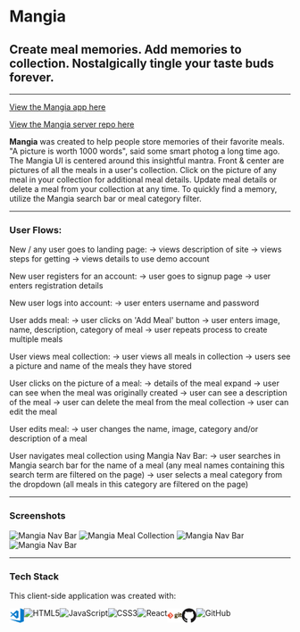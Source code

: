 # Mangia

## Create meal memories. Add memories to collection. Nostalgically tingle your taste buds forever.

---

[View the Mangia app here](https://mangia-client.vercel.app/meals)

[View the Mangia server repo here](https://github.com/sean21johnson/mangia-server)

**Mangia** was created to help people store memories of their favorite meals. "A picture is worth 1000 words", said some smart photog a long time ago. The Mangia UI is centered around this insightful mantra. Front & center are pictures of all the meals in a user's collection. Click on the picture of any meal in your collection for additional meal details. Update meal details or delete a meal from your collection at any time. To quickly find a memory, utilize the Mangia search bar or meal category filter. 

---

### User Flows:

New / any user goes to landing page:
    -> views description of site
    -> views steps for getting 
    -> views details to use demo account

New user registers for an account:
    -> user goes to signup page
    -> user enters registration details

New user logs into account:
    -> user enters username and password

User adds meal:
    -> user clicks on 'Add Meal' button
    -> user enters image, name, description, category of meal
    -> user repeats process to create multiple meals

User views meal collection:
    -> user views all meals in collection
    -> users see a picture and name of the meals they have stored

User clicks on the picture of a meal:
    -> details of the meal expand
    -> user can see when the meal was originally created
    -> user can see a description of the meal
    -> user can delete the meal from the meal collection
    -> user can edit the meal

User edits meal:
    -> user changes the name, image, category and/or description of a meal

User navigates meal collection using Mangia Nav Bar:
    -> user searches in Mangia search bar for the name of a meal (any meal names containing this search term are filtered on the page)
    -> user selects a meal category from the dropdown (all meals in this category are filtered on the page) 

---

### Screenshots

<img width="400px" alt="Mangia Nav Bar" src="https://imgur.com/3D9ezOf.jpg">

<img width="400px" alt="Mangia Meal Collection" src="https://imgur.com/u6dRVJi.jpg">

<img width="400px" alt="Mangia Nav Bar" src="https://imgur.com/iC90RbF.jpg">

<img width="400px" alt="Mangia Nav Bar" src="https://imgur.com/Tcx6FvF.jpg">

---

### Tech Stack

This client-side application was created with:

<img align="left" alt="Visual Studio Code" width="26px" src="https://raw.githubusercontent.com/github/explore/80688e429a7d4ef2fca1e82350fe8e3517d3494d/topics/visual-studio-code/visual-studio-code.png" />
<img align="left" alt="HTML5" src="https://img.shields.io/badge/HTML-239120?style=for-the-badge&logo=html5&logoColor=white" />
<img align="left" alt="JavaScript" src="https://img.shields.io/badge/JavaScript-F7DF1E?style=for-the-badge&logo=javascript&logoColor=black" />
<img align="left" alt="CSS3" src="https://img.shields.io/badge/CSS-239120?&style=for-the-badge&logo=css3&logoColor=white" />
<img align="left" alt="React" src="https://img.shields.io/badge/React-20232A?style=for-the-badge&logo=react&logoColor=61DAFB" />
<img align="left" alt="Git" width="26px" src="https://raw.githubusercontent.com/github/explore/80688e429a7d4ef2fca1e82350fe8e3517d3494d/topics/git/git.png" />
<img align="left" alt="GitHub" width="26px" src="https://raw.githubusercontent.com/github/explore/78df643247d429f6cc873026c0622819ad797942/topics/github/github.png" />
<img align="left" alt="GitHub" src="https://img.shields.io/badge/React_Router-CA4245?style=for-the-badge&logo=react-router&logoColor=white" />  
